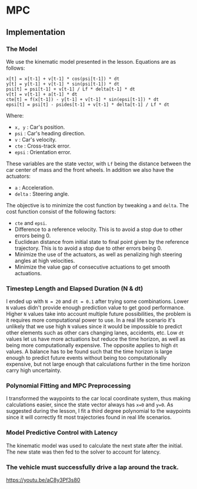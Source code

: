 # **MPC**

## Implementation

### The Model
We use the kinematic model presented in the lesson. Equations are as follows:

```
x[t] = x[t-1] + v[t-1] * cos(psi[t-1]) * dt
y[t] = y[t-1] + v[t-1] * sin(psi[t-1]) * dt
psi[t] = psi[t-1] + v[t-1] / Lf * delta[t-1] * dt
v[t] = v[t-1] + a[t-1] * dt
cte[t] = f(x[t-1]) - y[t-1] + v[t-1] * sin(epsi[t-1]) * dt
epsi[t] = psi[t] - psides[t-1] + v[t-1] * delta[t-1] / Lf * dt
```

Where:
- `x, y` : Car's position.
- `psi` : Car's heading direction.
- `v` : Car's velocity.
- `cte` : Cross-track error.
- `epsi` : Orientation error.

These variables are the state vector, with `Lf`	being the distance between the car center of mass and the front wheels.
In addition we also have the actuators:
- `a` : Acceleration.
- `delta` : Steering angle.

The objective is to minimize the cost function by tweaking `a` and `delta`.
The cost function consist of the following factors:
- `cte` and `epsi`.
- Difference to a reference velocity. This is to avoid a stop due to other errors being 0.
- Euclidean distance from initial state to final point given by the reference trajectory. This is to avoid a stop due to other errors being 0.
- Minimize the use of the actuators, as well as penalizing high steering angles at high velocities.
- Minimize the value gap of consecutive actuations to get smooth actuations.

### Timestep Length and Elapsed Duration (N & dt)

I ended up with `N = 20` and `dt = 0.1` after trying some combinations. Lower `N` values didn't provide enough prediction value to get
good performance. Higher `N` values take into account multiple future possibilities, the problem is it requires more computational power to use.
In a real life scenario it's unlikely that we use high `N` values since it would be impossible to predict other elements such as other cars changing lanes,
accidents, etc.
Low `dt` values let us have more actuations but reduce the time horizon, as well as being more computationally expensive. The opposite applies to high `dt` values.
A balance has to be found such that the time horizon is large enough to predict future events without being too computationally expensive, but not
large enough that calculations further in the time horizon carry high uncertainty.

### Polynomial Fitting and MPC Preprocessing
I transformed the waypoints to the car local coordinate system, thus making calculations easier, since the state vector always has `x=0` and `y=0`.
As suggested during the lesson, I fit a third degree polynomial to the waypoints since it will correctly fit most trajectories found in real life scenarios.

### Model Predictive Control with Latency
The kinematic model was used to calculate the next state after the initial. The new state was then fed to the solver to account for latency.

### The vehicle must successfully drive a lap around the track.
https://youtu.be/aC8y3Pf3s80
